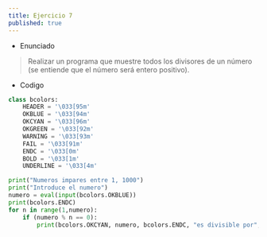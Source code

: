 ```yaml
---
title: Ejercicio 7
published: true
---
```

- Enunciado
> Realizar un programa que muestre todos los divisores de un número (se entiende que el número será entero positivo).


- Codigo

```python
class bcolors:
    HEADER = '\033[95m'
    OKBLUE = '\033[94m'
    OKCYAN = '\033[96m'
    OKGREEN = '\033[92m'
    WARNING = '\033[93m'
    FAIL = '\033[91m'
    ENDC = '\033[0m'
    BOLD = '\033[1m'
    UNDERLINE = '\033[4m'

print("Numeros impares entre 1, 1000")
print("Introduce el numero")
numero = eval(input(bcolors.OKBLUE))
print(bcolors.ENDC)
for n in range(1,numero):
    if (numero % n == 0):
        print(bcolors.OKCYAN, numero, bcolors.ENDC, "es divisible por", bcolors.WARNING, n, bcolors.ENDC)

```